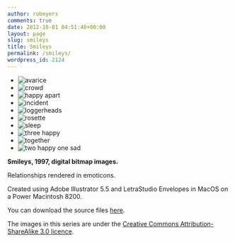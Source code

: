 ```yaml
---
author: robmyers
comments: true
date: 2012-10-01 04:51:48+00:00
layout: page
slug: smileys
title: Smileys
permalink: /smileys/
wordpress_id: 2124
---
```


* ![avarice](/assets/2012/09/avarice.png)
* ![crowd](/assets/2012/09/crowd.png)
* ![happy apart](/assets/2012/09/happy_apart.png)
* ![incident](/assets/2012/09/incident.png)
* ![loggerheads](/assets/2012/09/loggerheads.png)
* ![rosette](/assets/2012/09/rosette.png)
* ![sleep](/assets/2012/09/sleep.png)
* ![three happy](/assets/2012/09/three_happy.png)
* ![together](/assets/2012/09/together.png)
* ![two happy one sad](/assets/2012/09/two_happy_one_sad.png)

**Smileys, 1997, digital bitmap images.**

Relationships rendered in emoticons.

Created using Adobe Illustrator 5.5 and LetraStudio Envelopes in MacOS on a Power Macintosh 8200.

You can download the source files [here](https://gitorious.org/robmyers/smileys).

The images in this series are under the [Creative Commons Attribution-ShareAlike 3.0 licence](http://creativecommons.org/licenses/by-sa/3.0/).
